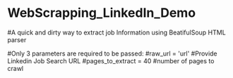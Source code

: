 # WebScrapping_LinkedIn_Demo

#A quick and dirty way to extract job Information using BeatifulSoup HTML parser 

#Only 3 parameters are required to be passed:
#raw_url = 'url' #Provide Linkedin Job Search URL
#pages_to_extract = 40 #number of pages to crawl

